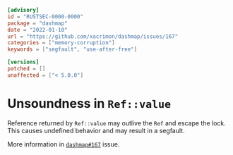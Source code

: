 ```toml
[advisory]
id = "RUSTSEC-0000-0000"
package = "dashmap"
date = "2022-01-10"
url = "https://github.com/xacrimon/dashmap/issues/167"
categories = ["memory-corruption"]
keywords = ["segfault", "use-after-free"]

[versions]
patched = []
unaffected = ["< 5.0.0"]
```

# Unsoundness in `Ref::value`

Reference returned by `Ref::value` may outlive the `Ref` and escape the lock. This causes undefined behavior and may result in a segfault.

More information in [`dashmap#167`](https://github.com/xacrimon/dashmap/issues/167) issue.
